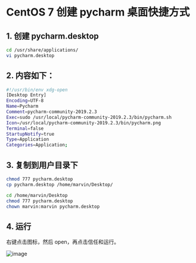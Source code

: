 # CentOS 7 创建 pycharm 桌面快捷方式

## 1. 创建 pycharm.desktop

```sh
cd /usr/share/applications/
vi pycharm.desktop
```

## 2. 内容如下：

```sh
#!/usr/bin/env xdg-open
[Desktop Entry]
Encoding=UTF-8
Name=Pycharm
Comment=pycharm-community-2019.2.3
Exec=sudo /usr/local/pycharm-community-2019.2.3/bin/pycharm.sh
Icon=/usr/local/pycharm-community-2019.2.3/bin/pycharm.png
Terminal=false
StartupNotify=true
Type=Application
Categories=Application;
```

## 3. 复制到用户目录下

```sh
chmod 777 pycharm.desktop
cp pycharm.desktop /home/marvin/Desktop/

cd /home/marvin/Desktop
chmod 777 pycharm.desktop
chown marvin:marvin pycharm.desktop
```

## 4. 运行

右键点击图标，然后 open，再点击信任和运行。

![image](https://github.com/bertramcheng/blog/blob/master/common/20191003_01_pic_001.png)
